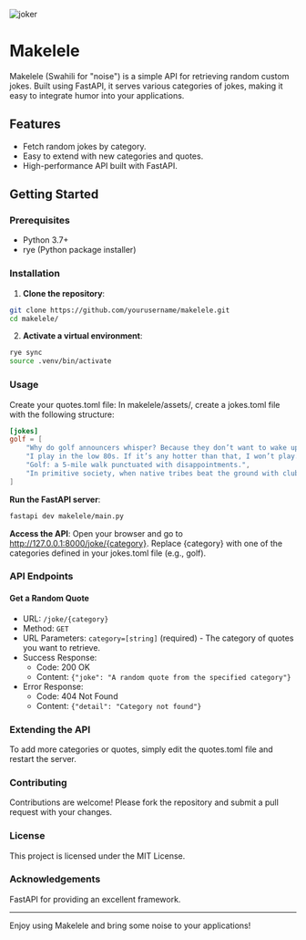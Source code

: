![joker](https://github.com/Proteusiq/makelele/assets/14926709/760099de-4e78-475f-b4d1-c00fec0009cf)


# Makelele

Makelele (Swahili for "noise") is a simple API for retrieving random custom jokes. Built using FastAPI, it serves various categories of jokes, making it easy to integrate humor into your applications.

## Features

- Fetch random jokes by category.
- Easy to extend with new categories and quotes.
- High-performance API built with FastAPI.

## Getting Started

### Prerequisites

- Python 3.7+
- rye (Python package installer)

### Installation

1. **Clone the repository**:
```sh
git clone https://github.com/yourusername/makelele.git
cd makelele/
```
  
2. **Activate a virtual environment**:

```sh
rye sync
source .venv/bin/activate 
```

### Usage
Create your quotes.toml file:
In makelele/assets/, create a jokes.toml file with the following structure:

```toml
[jokes]
golf = [
    "Why do golf announcers whisper? Because they don’t want to wake up the people watching.",
    "I play in the low 80s. If it’s any hotter than that, I won’t play.",
    "Golf: a 5-mile walk punctuated with disappointments.",
    "In primitive society, when native tribes beat the ground with clubs and yelled, it was called witchcraft; today, in civilized society, it’s called golf."
]
```

**Run the FastAPI server**:

```sh
fastapi dev makelele/main.py
```

**Access the API**:
Open your browser and go to http://127.0.0.1:8000/joke/{category}. Replace {category} with one of the categories defined in your jokes.toml file (e.g., golf).

### API Endpoints
#### Get a Random Quote
- URL: `/joke/{category}`
- Method: `GET`
- URL Parameters: `category=[string]` (required) - The category of quotes you want to retrieve.
- Success Response:
    - Code: 200 OK
    - Content: `{"joke": "A random quote from the specified category"}`
- Error Response:
    - Code: 404 Not Found
    - Content: `{"detail": "Category not found"}`

### Extending the API
To add more categories or quotes, simply edit the quotes.toml file and restart the server.

### Contributing
Contributions are welcome! Please fork the repository and submit a pull request with your changes.

### License
This project is licensed under the MIT License.

###  Acknowledgements
FastAPI for providing an excellent framework.
___
Enjoy using Makelele and bring some noise to your applications!
